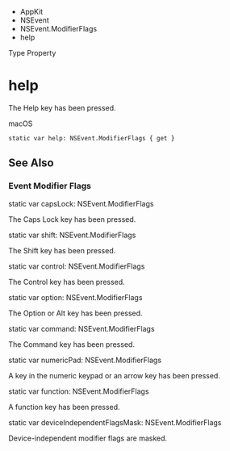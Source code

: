 

- AppKit
- NSEvent
- NSEvent.ModifierFlags
-  help 

Type Property

# help

The Help key has been pressed.

macOS

``` source
static var help: NSEvent.ModifierFlags { get }
```

## See Also

### Event Modifier Flags

static var capsLock: NSEvent.ModifierFlags

The Caps Lock key has been pressed.

static var shift: NSEvent.ModifierFlags

The Shift key has been pressed.

static var control: NSEvent.ModifierFlags

The Control key has been pressed.

static var option: NSEvent.ModifierFlags

The Option or Alt key has been pressed.

static var command: NSEvent.ModifierFlags

The Command key has been pressed.

static var numericPad: NSEvent.ModifierFlags

A key in the numeric keypad or an arrow key has been pressed.

static var function: NSEvent.ModifierFlags

A function key has been pressed.

static var deviceIndependentFlagsMask: NSEvent.ModifierFlags

Device-independent modifier flags are masked.

